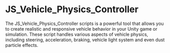 # JS_Vehicle_Physics_Controller
 The JS_Vehicle_Physics_Controller scripts is a powerful tool that allows you to create realistic and responsive vehicle behavior in your Unity game or simulation. These script handles various aspects of vehicle physics, including steering, acceleration, braking, vehicle light system and even dust particle effects.
